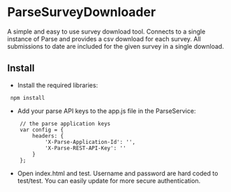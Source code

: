 # ParseSurveyDownloader
A simple and easy to use survey download tool. Connects to a single instance of Parse and provides 
a csv download for each survey. All submissions to date are included for the given survey in a 
single download.

## Install
- Install the required libraries:

```
 npm install
```

- Add your parse API keys to the app.js file in the ParseService:

```
    // the parse application keys
    var config = {
        headers: {
            'X-Parse-Application-Id': '',
            'X-Parse-REST-API-Key': ''
        }
    };
```

- Open index.html and test. Username and password are hard coded to test/test. You can easily update
for more secure authentication.

